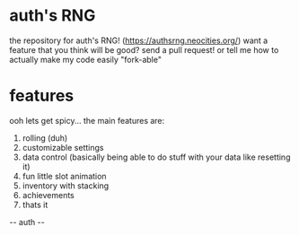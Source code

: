 # auth's RNG
the repository for auth's RNG! (https://authsrng.neocities.org/) want a feature that you think will be good? send a pull request! or tell me how to actually make my code easily "fork-able"

# features
ooh lets get spicy...
the main features are:

1. rolling (duh)
2. customizable settings
3. data control (basically being able to do stuff with your data like resetting it)
4. fun little slot animation
5. inventory with stacking
6. achievements
7. thats it


-- auth --
